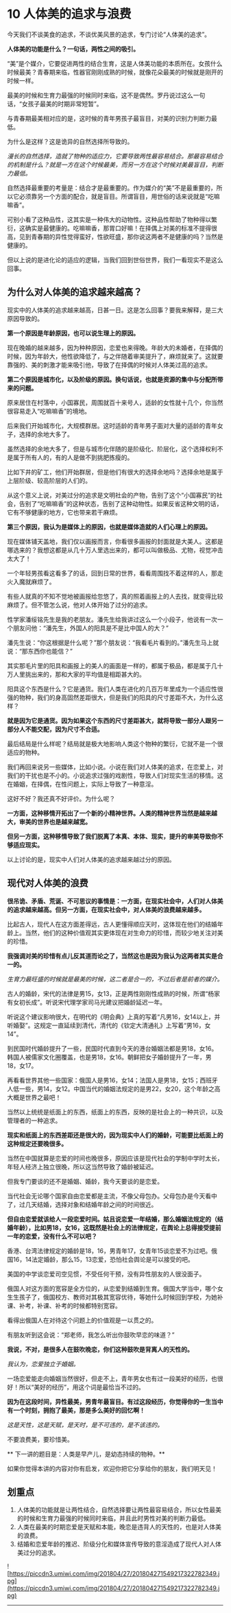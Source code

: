 # 10 人体美的追求与浪费

今天我们不谈美食的追求，不谈优美风景的追求，专门讨论“人体美的追求”。

 **人体美的功能是什么？一句话，两性之间的吸引。**

“美”是个媒介，它要促进两性的结合生育，这是人体美功能的本质所在。女孩什么时候最美？青春期来临，性器官刚刚成熟的时候，就像花朵最美的时候就是刚开的时候一样。

最美的时候和生育力最强的时候同时来临，这不是偶然。罗丹说过这么一句话，“女孩子最美的时期非常短暂”。

与青春期最美相对应的是，这时候的青年男孩子最盲目，对美的识别力判断力最低。

为什么是这样？这是诡异的自然选择所导致的。

 *漫长的自然选择，造就了物种的适应力，它要导致两性最容易结合。那最容易结合的机制是什么？就是一方在这个时候最美，而另一方在这个时候对美最盲目，判断力最低。*

自然选择最重要的考量是：结合才是最重要的。作为媒介的“美”不是最重要的，所以它必须靠另一个方面的配合，就是盲目。所谓盲目，用世俗的话来说就是“吃嘛嘛香”。

可别小看了这种品性，这其实是一种伟大的动物性。这种品性帮助了物种得以繁衍，这确实是最健康的。吃嘛嘛香，那胃口好嘛！在择偶上对美的标准不提得很高，见到青春期的异性觉得蛮好，性欲旺盛，那你说这两者不是健康的吗？当然是健康的。

但以上说的是进化论的适应的逻辑，当我们回到世俗世界，我们一看现实不是这么回事。

## 为什么对人体美的追求越来越高？

现实中的人体美的追求越来越高，日甚一日。这是怎么回事？要我来解释，是三大原因导致的。

 **第一个原因是年龄原因，也可以说生理上的原因。**

现在晚婚的越来越多，因为种种原因，恋爱也来得晚。年龄大的未婚者，在择偶的时候，因为年龄大，他性欲降低了，与之伴随着审美提升了，麻烦就来了。这就要靠强的、美的刺激才能来吸引他，导致了在择偶的时候对人体美过高的追求。

 **第二个原因是城市化，以及阶级的原因。换句话说，也就是资源的集中与分配所带来的问题。**

原来居住在村落中，小国寡民，周围就百十来号人，适龄的女性就十几个，你当然很容易走入“吃嘛嘛香”的境地。

后来我们开始城市化，大规模群居。这时适龄的青年男子面对大量的适龄的青年女子，选择的余地大多了。

虽然选择的余地大多了，但是与城市化伴随的是阶级化、阶层化，这个选择权利不是属于所有人的，有的人是做不到挑肥拣瘦的。

比如下井的矿工，他们开始群居，但是他们有很大的选择余地吗？选择余地是属于上层阶级、较高阶层的人们的。

从这个意义上说，对美过分的追求是文明社会的产物，告别了这个“小国寡民”的社会，告别了“吃嘛嘛香”的这种状态，告别了这种动物性。如果反省这种文明的话，它有不够健康的地方，它也带来若干麻烦。

 **第三个原因，我认为是媒体上的原因，也就是媒体造就的人们心理上的原因。**

现在媒体铺天盖地，我们仅以画报而言，你看很多画报的封面就是大美人。这都是哪选来的？我想这都是从几十万人里选出来的，都可以叫做极品、尤物，视觉冲击太大了！

一个年轻男孩看这看多了的话，回到日常的世界，看看周围找不着这样的人，那走火入魔就麻烦了。

有些人就真的不知不觉地被画报给忽悠了，真的照着画报上的人去找，就变得比较麻烦了。但不管怎么说，他对人体开始了过分的追求。

性学家潘绥铭先生是我的老朋友。潘先生给我讲过这么一个小段子，他说有一次一个朋友问他：“潘先生，外国人的阳具是不是比中国人的大？”

潘先生说：“你这根据是什么呢？”那个朋友说：“我看毛片看到的。”潘先生马上就说：“那东西你也能信？”

其实那毛片里的阳具和画报上的美人的画面是一样的，都属于极品，都是属于几十万人里挑出来的，那和大家的平均值是相距甚大的。

阳具这个东西是什么？它是通货。我们人类在进化的几百万年里成为一个适应性很强的物种，我们的身高固然差距很大，但是我们的阳具的尺寸差距不大，为什么这样？

 **就是因为它是通货。因为如果这个东西的尺寸差距甚大，就将导致一部分人跟另一部分人不能交配，因为尺寸不合适。**

最后结局是什么样呢？结局就是极大地影响人类这个物种的繁衍，它就不是一个很适应的物种。

我们再回来说另一些媒体，比如小说。小说在我们对人体美的追求，在恋爱上，对我们的干扰也是不小的。小说追求过强的戏剧性，导致人们对现实生活的移情。这在婚姻，在择偶，在性问题上，实际上导致了一种意淫。

这好不好？我还真不好评价。为什么呢？

 **一方面，这种移情开拓出了一个新的小精神世界。人类的精神世界当然是越来越大，审美的世界也是越来越宽。**

 **但另一方面，这种移情导致了我们脱离了本真、本体、现实，提升的审美导致你不够适应现实。**

以上讨论的是，现实中人们对人体美的追求越来越过分的原因。

## 现代对人体美的浪费

 **很吊诡、矛盾、荒诞、不可思议的事情是：一方面，在现实社会中，人们对人体美的追求越来越高。但另一方面，在现实社会中，对人体美的浪费越来越多。** 

比起古人，现代人在这方面差得远，古人更懂得顺应天时，这体现在他们的结婚年龄上。当然，他们的这种价值观其实更体现在对生命力的珍惜，而较少地关注对美的珍惜。

 **我强调对美的珍惜有点儿反其道而论之了，当然这也是因为我认为这两者其实是合一的。**

 *生育力最旺盛的时候就是最美的时候，这二者是合一的，不过后者是前者的媒介。*

古人的婚龄，宋代的法律是男15，女13，正是两性刚刚性成熟的时候，所谓“杨家有女初长成”。听说宋代理学家司马光建议把婚龄延迟一年。

听说这个建议影响很大，在明代的《明会典》上真的写着“凡男16，女14以上，并听婚娶”。这规定一直延续到清代，清代的《钦定大清通礼》上写着“男16，女14”。

到民国时代婚龄提升了一些，民国时代直到今天的港台婚姻法都是男18，女16。韩国人被儒家文化圈覆盖，也是男18，女16。朝鲜把女子婚龄提升了一年，男18，女17。

再看看世界其他一些国家：俄国人是男16，女14；法国人是男18，女15；西班牙人低一些，男14，女12。中国当代的婚姻法规定的是男22，女20，这个年龄之高大概是世界之最吧！

当然以上统统是纸面上的东西，纸面上的东西，反映的是社会上的一种共识，以及管理者的一种追求。

 **现实和纸面上的东西差距还是很大的，因为现实中人们的婚龄，可能要比纸面上的这种规定还要晚很多。**

当然在中国就算是恋爱的时间也晚很多，原因应该是现代社会的学制中学时太长，年轻人经济上独立很晚，所以这当然导致了婚龄被延迟。

但我专门要谈的还不是婚姻、婚龄，我今天要谈的是恋爱。

当代社会无论哪个国家自由恋爱都是主流，不像父母包办。父母包办是今天看中了，过几天结婚，选择对象和结婚年龄之间的时间很近。

 **但自由恋爱就该给人一段恋爱时间。姑且说恋爱一年结婚，那么婚姻法规定的（结婚年龄），比如男18，女16，这既然是社会上的法律规定，在舆论上总得接受提前一年的恋爱，没有什么不可以吧？**

香港、台湾法律规定的婚龄是18，16，男青年17，女青年15谈恋爱不为过吧。俄国16，14法定婚龄，那么15，13恋爱，恐怕社会舆论是可以接受的吧。

美国的中学谈恋爱司空见惯，不受任何干预，没有异性朋友的人很没面子。

俄国人对这方面的宽容是全方位的，从恋爱到结婚到生育。俄国大学当中，哪个女生生孩子了，俄国校方、教师对其极其宽容优待，等她什么时候回到学校，为她补课、补考，补课、补考的时候都特别宽容。

看得出俄国人在对待这个问题上的价值观是一以贯之的。

有朋友听到这会说：“郑老师，我怎么听出你鼓吹早恋的味道？”

 **我说，不对，是很多人在鼓吹晚恋，你们这种鼓吹是背离人的天性的。**

 *我认为，恋爱独立于婚姻。*

一场恋爱能走向婚姻当然很好，但走不上，青年男女也有过一段美好的经历，也很好！所以“美好的经历”，用这个词是最恰当不过的。

 **因为在这段时间，异性最美，男青年最盲目。有过这段经历，你觉得你的一生当中有一个时刻，拥抱了最美，那是多么美好的回忆啊！**

 *这是天性，这是天赋，是天时，是不可违的，是不该违的。*

不要浪费美，要珍惜美。

 ** 下一讲的题目是：人类是早产儿，是幼态持续的物种。**

如果你觉得本讲的内容对你有启发，欢迎你把它分享给你的朋友，我们明天见！

## 划重点

1. 人体美的功能就是让两性结合，自然选择要让两性最容易结合，所以女性最美的时候和生育力最强的时候同时来临，并且此时男性对美的判断力最低。
2. 人类在最美的时期恋爱是天赋和本能，晚恋是违背人的天性的，也是对人体美的浪费。
3. 结婚和恋爱年龄的推迟、阶级分化和媒体宣传导致的意淫造成了现代人对人体美过分的追求。


![https://piccdn3.umiwi.com/img/201804/27/201804271549217322782349.jpg](https://piccdn3.umiwi.com/img/201804/27/201804271549217322782349.jpg)

---
